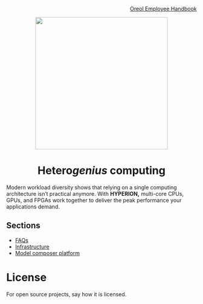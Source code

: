 <p align="right">
<a href="https://github.com/oreol-ag/employee-handbook">Oreol Employee Handbook</a>
</p>

<p align="center">
<img src="https://github.com/oreol-ag/hyperion/blob/main/Hyperion.png" align="center" width="350">
</p>

<h1 align="center">
  Hetero<i>genius</i> computing
</h1>

Modern workload diversity shows that relying on a single computing architecture isn’t practical anymore. With **HYPERION,** multi-core CPUs, GPUs, and FPGAs work together to deliver the peak performance your applications demand.

## Sections
* [FAQs](./faqs.md)
* [Infrastructure]()
* [Model composer platform]()

# License
For open source projects, say how it is licensed.